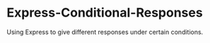 # Express-Conditional-Responses

Using Express to give different responses under certain conditions.
